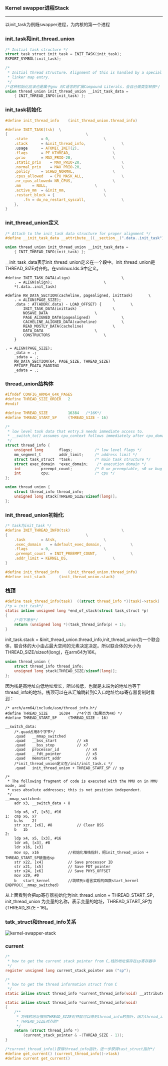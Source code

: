 ### Kernel swapper进程Stack

---

以init_task为例既swapper进程，为内核的第一个进程
### init_task和init_thread_union

```c
/* Initial task structure */
struct task_struct init_task = INIT_TASK(init_task);
EXPORT_SYMBOL(init_task);

/*
 * Initial thread structure. Alignment of this is handled by a special
 * linker map entry.
 */
/*这种初始化应该也是属于gnu 对C语言的扩展Compound Literals，会自己做类型转换*/ 
union thread_union init_thread_union __init_task_data =
	{ INIT_THREAD_INFO(init_task) };
```

### init_task初始化

```c
#define init_thread_info	(init_thread_union.thread_info)

#define INIT_TASK(tsk)	\
{									\
	.state		= 0,						\
	.stack		= &init_thread_info,				\
	.usage		= ATOMIC_INIT(2),				\
	.flags		= PF_KTHREAD,					\
	.prio		= MAX_PRIO-20,					\
	.static_prio	= MAX_PRIO-20,					\
	.normal_prio	= MAX_PRIO-20,					\
	.policy		= SCHED_NORMAL,					\
	.cpus_allowed	= CPU_MASK_ALL,					\
	.nr_cpus_allowed= NR_CPUS,					\
	.mm		= NULL,						\
	.active_mm	= &init_mm,					\
	.restart_block = {						\
		.fn = do_no_restart_syscall,				\
	},	
}
```
### init_thread_union定义

```c
/* Attach to the init_task data structure for proper alignment */
#define __init_task_data __attribute__((__section__(".data..init_task")))

union thread_union init_thread_union __init_task_data =
	{ INIT_THREAD_INFO(init_task) };
```

__init_task_data表示init_thread_union定义在一个段中。init_thread_union是THREAD_SIZE对齐的。在vmlinux.lds.S中定义。

```assembly
#define INIT_TASK_DATA(align)						\
	. = ALIGN(align);						\
	*(.data..init_task)

#define RW_DATA_SECTION(cacheline, pagealigned, inittask)		\
	. = ALIGN(PAGE_SIZE);						\
	.data : AT(ADDR(.data) - LOAD_OFFSET) {				\
		INIT_TASK_DATA(inittask)				\
		NOSAVE_DATA						\
		PAGE_ALIGNED_DATA(pagealigned)				\
		CACHELINE_ALIGNED_DATA(cacheline)			\
		READ_MOSTLY_DATA(cacheline)				\
		DATA_DATA						\
		CONSTRUCTORS						\
	}

. = ALIGN(PAGE_SIZE);
	_data = .;
	_sdata = .;
	RW_DATA_SECTION(64, PAGE_SIZE, THREAD_SIZE)
	PECOFF_EDATA_PADDING
	_edata = .;
```

###  thread_union结构体

```c
#ifndef CONFIG_ARM64_64K_PAGES
#define THREAD_SIZE_ORDER	2
#endif

#define THREAD_SIZE			16384	/*16K*/
#define THREAD_START_SP		(THREAD_SIZE - 16)

/*
 * low level task data that entry.S needs immediate access to.
 * __switch_to() assumes cpu_context follows immediately after cpu_domain.
 */
struct thread_info {
	unsigned long		flags;			/* low level flags */
	mm_segment_t		addr_limit;		/* address limit */
	struct task_struct	*task;			/* main task structure */
	struct exec_domain	*exec_domain;	 /* execution domain */
	int			preempt_count;			/* 0 => preemptable, <0 => bug */
	int			cpu;				    /* cpu */
};

union thread_union {
	struct thread_info thread_info;
	unsigned long stack[THREAD_SIZE/sizeof(long)];
};
```

### init_thread_union初始化

```c
/* task为init_task */
#define INIT_THREAD_INFO(tsk)						\
{									\
	.task		= &tsk,						\
	.exec_domain	= &default_exec_domain,				\
	.flags		= 0,						\
	.preempt_count	= INIT_PREEMPT_COUNT,				\
	.addr_limit	= KERNEL_DS,					\
}

#define init_thread_info	(init_thread_union.thread_info)
#define init_stack		(init_thread_union.stack)
```

### 栈顶

```c
#define task_thread_info(task)	((struct thread_info *)(task)->stack)
/*p = init_task*/
static inline unsigned long *end_of_stack(struct task_struct *p)
{
	/*向下增长*/
	return (unsigned long *)(task_thread_info(p) + 1);
}
```

init_task.stack = &init_thread_union.thread_info,init_thread_union为一个联合体，联合体的大小由占最大空间的元素决定决定。所以联合体的大小为THREAD_SIZE/sizeof(long)，在arm64为16K。

```c
union thread_union {
	struct thread_info thread_info;
	unsigned long stack[THREAD_SIZE/sizeof(long)];
};
```
因为栈是高地址向低地址增长，所以栈低，也就是末端为的地址也等于thread_info的地址。栈顶可以在从汇编跳转到C入口地址给sp寄存器复制时看到：

```assembly
/* arch/arm64/include/asm/thread_info.h*/
#define THREAD_SIZE		16384	/*4个页（如果页为4K）*/
#define THREAD_START_SP		(THREAD_SIZE - 16)

__switch_data:
	/*.quad占用8个字节*/
	.quad	__mmap_switched
	.quad	__bss_start			// x6
	.quad	__bss_stop			// x7
	.quad	processor_id			// x4
	.quad	__fdt_pointer			// x5
	.quad	memstart_addr			// x6
	/*init_thread_union定义在/init/init_task.c */
	.quad	init_thread_union + THREAD_START_SP // sp

/*
 * The following fragment of code is executed with the MMU on in MMU mode, and
 * uses absolute addresses; this is not position independent.
 */
__mmap_switched:
	adr	x3, __switch_data + 8

	ldp	x6, x7, [x3], #16
1:	cmp	x6, x7
	b.hs	2f
	str	xzr, [x6], #8			// Clear BSS
	b	1b
2:
	ldp	x4, x5, [x3], #16
	ldr	x6, [x3], #8
	ldr	x16, [x3]
	mov	sp, x16				//初始化堆栈指针，把init_thread_union + THREAD_START_SP赋值给sp
	str	x22, [x4]			// Save processor ID
	str	x21, [x5]			// Save FDT pointer
	str	x24, [x6]			// Save PHYS_OFFSET
	mov	x29, #0
	b	start_kernel		//跳转到c语言实现的函数start_kernel	
ENDPROC(__mmap_switched)
```

从上面看到会把sp寄存器初始化为init_thread_union + THREAD_START_SP，init_thread_union 为变量的名称，表示变量的地址，THREAD_START_SP为(THREAD_SIZE - 16)。

### tatk_struct和thread_info关系

![kernel-swapper-stack](.\kernel-swapper-stack.jpg)

### current

```c
/*
 * how to get the current stack pointer from C,栈的地址保存在sp寄存器中
 */
register unsigned long current_stack_pointer asm ("sp");

/*
 * how to get the thread information struct from C
 */
static inline struct thread_info *current_thread_info(void) __attribute_const__;

static inline struct thread_info *current_thread_info(void)
{
	/**
	 * 将栈的地址按照THREAD_SIZE对齐就可以得到thread_info的指针，因为thread_info起始地址也是
	 * THREAD_SIZE对齐的*
	 */
	return (struct thread_info *)
		(current_stack_pointer & ~(THREAD_SIZE - 1));
}
```

```c
/*current_thread_info()获得thread_info指针，进一步获得tast_struct指针*/
#define get_current() (current_thread_info()->task)
#define current get_current()
```

